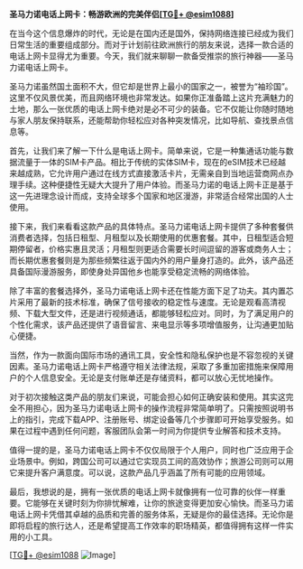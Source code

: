**圣马力诺电话上网卡：畅游欧洲的完美伴侣[[TG💪+ @esim1088](https://t.me/s/esim1088)]**

在当今这个信息爆炸的时代，无论是在国内还是国外，保持网络连接已经成为我们日常生活的重要组成部分。而对于计划前往欧洲旅行的朋友来说，选择一款合适的电话上网卡显得尤为重要。今天，我们就来聊聊一款备受推崇的旅行神器——圣马力诺电话上网卡。

圣马力诺虽然国土面积不大，但它却是世界上最小的国家之一，被誉为“袖珍国”。这里不仅风景优美，而且网络环境也非常发达。如果你正准备踏上这片充满魅力的土地，那么一张优质的电话上网卡绝对是必不可少的装备。它不仅能让你随时随地与家人朋友保持联系，还能帮助你轻松应对各种突发情况，比如导航、查找景点信息等。

首先，让我们来了解一下什么是电话上网卡。简单来说，它是一种集通话功能与数据流量于一体的SIM卡产品。相比于传统的实体SIM卡，现在的eSIM技术已经越来越成熟，它允许用户通过在线方式直接激活卡片，无需亲自到当地运营商网点办理手续。这种便捷性无疑大大提升了用户体验。而圣马力诺的电话上网卡正是基于这一先进理念设计而成，支持全球多个国家和地区漫游，非常适合经常出国的人士使用。

接下来，我们来看看这款产品的具体特点。圣马力诺电话上网卡提供了多种套餐供消费者选择，包括日租型、月租型以及长期使用的优惠套餐。其中，日租型适合短期停留者，价格实惠且灵活；月租型则更适合需要长时间逗留的游客或商务人士；而长期优惠套餐则是为那些频繁往返于国内外的用户量身打造的。此外，该产品还具备国际漫游服务，即使身处异国他乡也能享受稳定流畅的网络体验。

除了丰富的套餐选择外，圣马力诺电话上网卡还在性能方面下足了功夫。其内置芯片采用了最新的技术标准，确保了信号接收的稳定性与速度。无论是观看高清视频、下载大型文件，还是进行视频通话，都能够轻松应对。同时，为了满足用户的个性化需求，该产品还提供了语音留言、来电显示等多项增值服务，让沟通更加贴心便捷。

当然，作为一款面向国际市场的通讯工具，安全性和隐私保护也是不容忽视的关键因素。圣马力诺电话上网卡严格遵守相关法律法规，采取了多重加密措施来保障用户的个人信息安全。无论是支付账单还是存储资料，都可以放心无忧地操作。

对于初次接触这类产品的朋友们来说，可能会担心如何正确安装和使用。其实这完全不用担心，因为圣马力诺电话上网卡的操作流程非常简单明了。只需按照说明书上的指引，完成下载APP、注册账号、绑定设备等几个步骤即可开始享受服务。如果在过程中遇到任何问题，客服团队会第一时间为你提供专业解答和技术支持。

值得一提的是，圣马力诺电话上网卡不仅仅局限于个人用户，同时也广泛应用于企业场景中。例如，跨国公司可以通过它实现员工间的高效协作；旅游公司则可以用它来提升客户满意度。可以说，这款产品几乎涵盖了所有可能的应用领域。

最后，我想说的是，拥有一张优质的电话上网卡就像拥有一位可靠的伙伴一样重要。它能够在关键时刻为你排忧解难，让你的旅途变得更加安心愉快。而圣马力诺电话上网卡凭借其卓越的品质和完善的服务体系，无疑是你的最佳选择。无论你是即将启程的旅行达人，还是希望提高工作效率的职场精英，都值得拥有这样一件实用的小工具。

[[TG💪+ @esim1088](https://t.me/s/esim1088) ![Image](https://i.postimg.cc/4NQfJmqS/Snipaste-2025-05-13-00-14-12.png)]